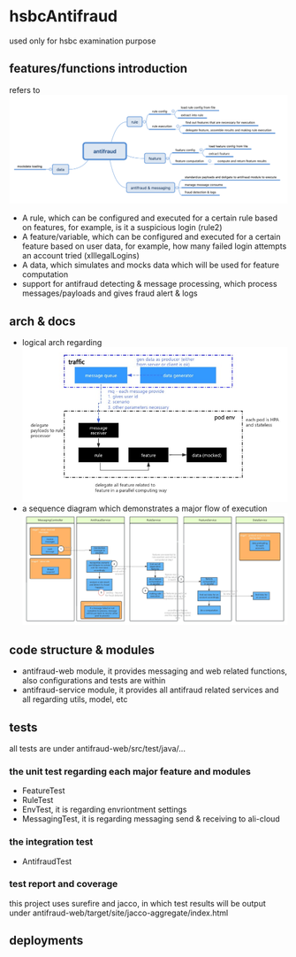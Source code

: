 # hsbcAntifraud

used only for hsbc examination purpose

## features/functions introduction
refers to ![image](featuresDescription.png)

* A rule, which can be configured and executed for a certain rule based on features, for example, is it a suspicious login (rule2)
* A feature/variable, which can be configured and executed for a certain feature based on user data, for example, how many failed login attempts an account tried (xIllegalLogins)
* A data, which simulates and mocks data which will be used for feature computation
* support for antifraud detecting & message processing, which process messages/payloads and gives fraud alert & logs 


## arch & docs
* logical arch regarding  ![image](hsbcAntifraudLogicArch.jpg)
* a sequence diagram which demonstrates a major flow of execution   ![image](sequenceDiagram.jpg)

## code structure & modules

* antifraud-web module, it provides messaging and web related functions, also configurations and tests are within
* antifraud-service module, it provides all antifraud related services and all regarding utils, model, etc

## tests 
all tests are under antifraud-web/src/test/java/...

### the unit test regarding each major feature and modules
* FeatureTest
* RuleTest
* EnvTest, it is regarding envriontment settings
* MessagingTest, it is regarding messaging send & receiving to ali-cloud

### the integration test
* AntifraudTest

### test report and coverage
this project uses surefire and jacco, in which test results will be output under antifraud-web/target/site/jacco-aggregate/index.html

## deployments
